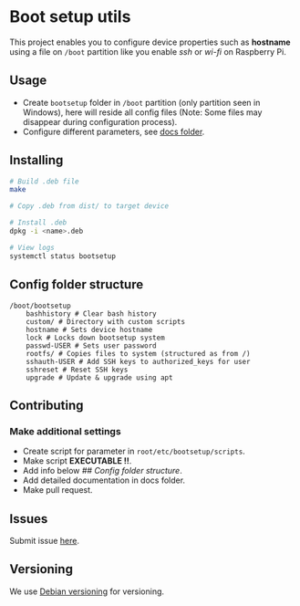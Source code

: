 # Boot setup utils

This project enables you to configure device properties such as **hostname** using a file on `/boot` partition like you enable *ssh* or *wi-fi* on Raspberry Pi.

## Usage

- Create `bootsetup` folder in `/boot` partition (only partition seen in Windows), here will reside all config files (Note: Some files may disappear during configuration process).
- Configure different parameters, see [docs folder](docs).

## Installing

``` bash
# Build .deb file
make

# Copy .deb from dist/ to target device

# Install .deb
dpkg -i <name>.deb

# View logs
systemctl status bootsetup
```

## Config folder structure

```
/boot/bootsetup
	bashhistory # Clear bash history
	custom/	# Directory with custom scripts
	hostname # Sets device hostname
	lock # Locks down bootsetup system
	passwd-USER # Sets user password
	rootfs/	# Copies files to system (structured as from /)
	sshauth-USER # Add SSH keys to authorized_keys for user
	sshreset # Reset SSH keys
	upgrade # Update & upgrade using apt
```

## Contributing

### Make additional settings

- Create script for parameter in `root/etc/bootsetup/scripts`.
- Make script **EXECUTABLE !!**.
- Add info below *## Config folder structure*.
- Add detailed documentation in docs folder.
- Make pull request.

## Issues

Submit issue [here](https://github.com/SloCompTech/deb-boot-setup/issues).  

## Versioning

We use [Debian versioning](https://www.debian.org/doc/debian-policy/ch-controlfields.html#s-f-version) for versioning.
